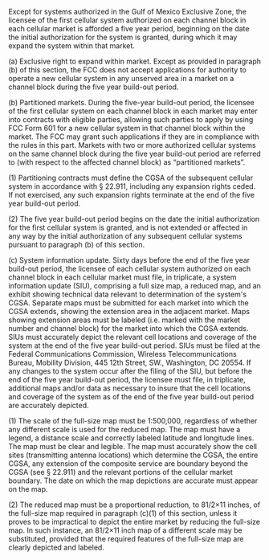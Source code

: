 Except for systems authorized in the Gulf of Mexico Exclusive Zone, the licensee of the first cellular system authorized on each channel block in each cellular market is afforded a five year period, beginning on the date the initial authorization for the system is granted, during which it may expand the system within that market.

(a) Exclusive right to expand within market. Except as provided in paragraph (b) of this section, the FCC does not accept applications for authority to operate a new cellular system in any unserved area in a market on a channel block during the five year build-out period.

(b) Partitioned markets. During the five-year build-out period, the licensee of the first cellular system on each channel block in each market may enter into contracts with eligible parties, allowing such parties to apply by using FCC Form 601 for a new cellular system in that channel block within the market. The FCC may grant such applications if they are in compliance with the rules in this part. Markets with two or more authorized cellular systems on the same channel block during the five year build-out period are referred to (with respect to the affected channel block) as “partitioned markets”.

(1) Partitioning contracts must define the CGSA of the subsequent cellular system in accordance with § 22.911, including any expansion rights ceded. If not exercised, any such expansion rights terminate at the end of the five year build-out period.

(2) The five year build-out period begins on the date the initial authorization for the first cellular system is granted, and is not extended or affected in any way by the initial authorization of any subsequent cellular systems pursuant to paragraph (b) of this section.

(c) System information update. Sixty days before the end of the five year build-out period, the licensee of each cellular system authorized on each channel block in each cellular market must file, in triplicate, a system information update (SIU), comprising a full size map, a reduced map, and an exhibit showing technical data relevant to determination of the system's CGSA. Separate maps must be submitted for each market into which the CGSA extends, showing the extension area in the adjacent market. Maps showing extension areas must be labeled (i.e. marked with the market number and channel block) for the market into which the CGSA extends. SIUs must accurately depict the relevant cell locations and coverage of the system at the end of the five year build-out period. SIUs must be filed at the Federal Communications Commission, Wireless Telecommunications Bureau, Mobility Division, 445 12th Street, SW., Washington, DC 20554. If any changes to the system occur after the filing of the SIU, but before the end of the five year build-out period, the licensee must file, in triplicate, additional maps and/or data as necessary to insure that the cell locations and coverage of the system as of the end of the five year build-out period are accurately depicted.

(1) The scale of the full-size map must be 1:500,000, regardless of whether any different scale is used for the reduced map. The map must have a legend, a distance scale and correctly labeled latitude and longitude lines. The map must be clear and legible. The map must accurately show the cell sites (transmitting antenna locations) which determine the CGSA, the entire CGSA, any extension of the composite service are boundary beyond the CGSA (see § 22.911) and the relevant portions of the cellular market boundary. The date on which the map depictions are accurate must appear on the map.

(2) The reduced map must be a proportional reduction, to 81/2×11 inches, of the full-size map required in paragraph (c)(1) of this section, unless it proves to be impractical to depict the entire market by reducing the full-size map. In such instance, an 81/2×11 inch map of a different scale may be substituted, provided that the required features of the full-size map are clearly depicted and labeled.


